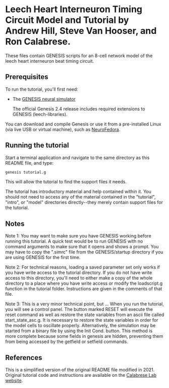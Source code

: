 # Leech Heart Interneuron Timing Circuit Model and Tutorial by Andrew Hill, Steve Van Hooser, and Ron Calabrese.

These files contain GENESIS scripts for an 8-cell network model of the leech
heart interneuron beat timing circuit.

## Prerequisites 

To run the tutorial, you'll first need:

- The [GENESIS neural simulator](http://genesis-sim.org/GENESIS/)

    The official Genesis 2.4 release includes required extensions to GENESIS (leech-libraries).

You can download and compile Genesis or use it from a pre-installed
Linux (via live USB or virtual machine), such as
[NeuroFedora](https://docs.fedoraproject.org/en-US/neurofedora/overview/).

## Running the tutorial

Start a terminal application and navigate to the same directory as this README
file, and type: 

```sh
genesis tutorial.g
```

This will allow the tutorial to find the support files it needs.

The tutorial has introductory material and help contained within it.  You should
not need to access any of the material contained in the "tutorial", "intro",
or "model" directories directly--they merely contain support files for the
tutorial.

## Notes

Note 1:  You may want to make sure you have GENESIS working before running this
tutorial.  A quick test would be to run GENESIS with no command arguments to
make sure that it opens and shows a prompt.  You may have to copy the ".simrc"
file from the GENESIS/startup directory if you are using GENESIS for the first
time.

Note 2:  For technical reasons, loading a saved parameter set only works if 
you have write access to the tutorial directory.  If you do not have write
access to this directory, you'll need to either make a copy of the whole 
directory to a place where you have write access or modify the loadscript.g
function in the tutorial folder.  Instructions are given in the comments of
that file.

Note 3: This is a very minor technical point, but ...
When you run the tutorial, you will see a control panel.  The button marked RESET will 
execute the reset command as well as restore the state variables from an ascii file called 
start_state_asc.g.  It is necessary to restore the state variables in order for the model 
cells to oscillate properly.  Alternatively, the simulation may be started from a binary 
file by using the Init Cond. button. This method is more complete because some fields in 
genesis are hidden, preventing them from being accessed by the getfield or setfield commands. 

## References

This is a simplified version of the original README file modified 
in 2021. Original tutorial code and instructions are available on
the
[Calabrese Lab website](http://www.biology.emory.edu/research/Calabrese/software.html).
